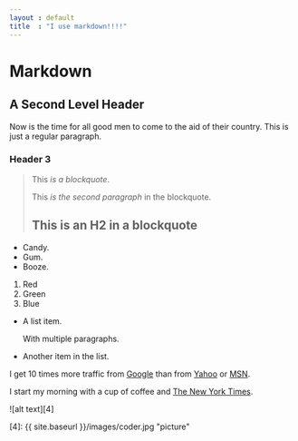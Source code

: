 ```yaml
---
layout : default
title  : "I use markdown!!!!"
---
```


Markdown
========

A Second Level Header
---------------------

Now is the time for all good men to come to
the aid of their country. This is just a
regular paragraph.

### Header 3

> This *is a blockquote*.
> 
> This _is the second paragraph_ in the blockquote.
>
> ## This is an H2 __in a blockquote__

* Candy.
* Gum.
* Booze.

1.  Red
2.  Green
3.  Blue

*   A list item.

    With multiple paragraphs.

*   Another item in the list.

I get 10 times more traffic from [Google][1] than from
[Yahoo][2] or [MSN][3].

I start my morning with a cup of coffee and
[The New York Times][NY Times].

![alt text][4]

[ny times]: http://www.nytimes.com/
[1]: http://google.com/        "Google"
[2]: http://search.yahoo.com/  "Yahoo Search"
[3]: http://search.msn.com/    "MSN Search"
[4]: {{ site.baseurl }}/images/coder.jpg "picture"